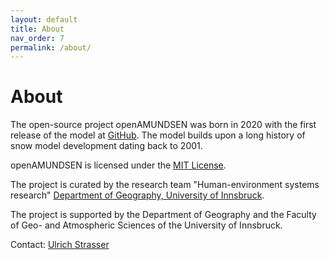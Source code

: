 ```yaml
---
layout: default
title: About
nav_order: 7
permalink: /about/
---
```


# About

The open-source project openAMUNDSEN was born in 2020 with the first release of the model at [GitHub](https://github.com/openamundsen/openamundsen). The model builds upon a long history of snow model development dating back to 2001.

openAMUNDSEN is licensed under the [MIT License](https://github.com/openamundsen/openamundsen/blob/main/LICENSE).

The project is curated by the research team "Human-environment systems research" [Department of Geography, University of Innsbruck](https://www.uibk.ac.at/geographie/mus/index.html.en).

The project is supported by the Department of Geography and the Faculty of Geo- and Atmospheric Sciences of the University of Innsbruck.

Contact: [Ulrich Strasser](mailto:ulrich.strasser@uibk.ac.at)
